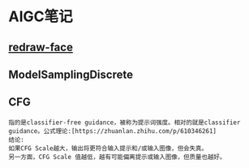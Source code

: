 # AIGC笔记

## [redraw-face](AIGC/detectors)
## ModelSamplingDiscrete
## CFG
    指的是classifier-free guidance，被称为提示词强度。相对的就是classifier guidance。公式理论:[https://zhuanlan.zhihu.com/p/610346261]
    结论:
    如果CFG Scale越大，输出将更符合输入提示和/或输入图像，但会失真。
    另一方面，CFG Scale 值越低，越有可能偏离提示或输入图像，但质量也越好。
